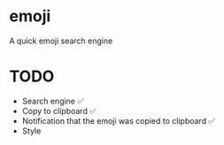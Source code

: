 # emoji
 A quick emoji search engine


# TODO
- Search engine ✅
- Copy to clipboard ✅
- Notification that the emoji was copied to clipboard ✅
- Style